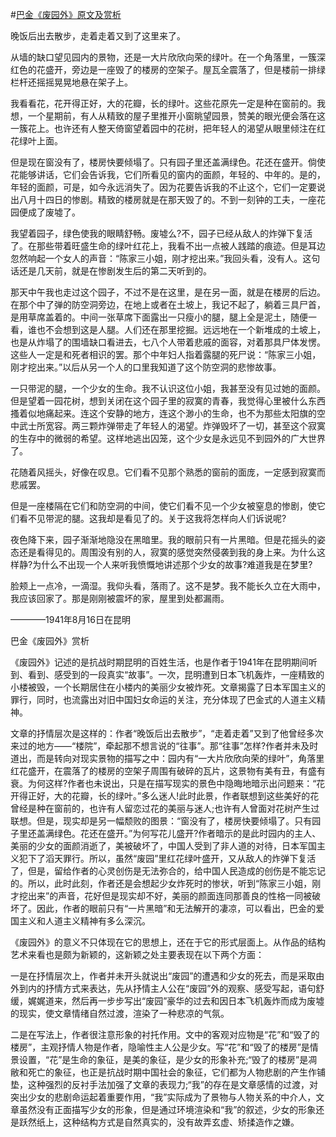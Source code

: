 #[巴金《废园外》原文及赏析](https://www.vrrw.net/wx/8929.html)

晚饭后出去散步，走着走着又到了这里来了。

从墙的缺口望见园内的景物，还是一大片欣欣向荣的绿叶。在一个角落里，一簇深红色的花盛开，旁边是一座毁了的楼房的空架子。屋瓦全震落了，但是楼前一排绿栏杆还摇摇晃晃地悬在架子上。

我看看花，花开得正好，大的花瓣，长的绿叶。这些花原先一定是种在窗前的。我想，一个星期前，有人从精致的屋子里推开小窗眺望园景，赞美的眼光便会落在这一簇花上。也许还有人整天倚窗望着园中的花树，把年轻人的渴望从眼里倾注在红花绿叶上面。

但是现在窗没有了，楼房快要倾塌了。只有园子里还盖满绿色。花还在盛开。倘使花能够讲话，它们会告诉我，它们所看见的窗内的面颜，年轻的、中年的。是的，年轻的面颜，可是，如今永远消失了。因为花要告诉我的不止这个，它们一定要说出八月十四日的惨剧。精致的楼房就是在那天毁了的。不到一刻钟的工夫，一座花园便成了废墟了。



我望着园子，绿色使我的眼睛舒畅。废墟么?不，园子已经从敌人的炸弹下复活了。在那些带着旺盛生命的绿叶红花上，我看不出一点被人践踏的痕迹。但是耳边忽然响起一个女人的声音：“陈家三小姐，刚才挖出来。”我回头看，没有人。这句话还是几天前，就是在惨剧发生后的第二天听到的。

那天中午我也走过这个园子，不过不是在这里，是在另一面，就是在楼房的后边。在那个中了弹的防空洞旁边，在地上或者在土坡上，我记不起了，躺着三具尸首，是用草席盖着的。中间一张草席下面露出一只瘦小的腿，腿上全是泥土，随便一看，谁也不会想到这是人腿。人们还在那里挖掘。远远地在一个新堆成的土坡上，也是从炸塌了的围墙缺口看进去，七八个人带着悲戚的面容，对着那具尸体发愣。这些人一定是和死者相识的罢。那个中年妇人指着露腿的死尸说：“陈家三小姐，刚才挖出来。”以后从另一个人的口里我知道了这个防空洞的悲惨故事。

一只带泥的腿，一个少女的生命。我不认识这位小姐，我甚至没有见过她的面颜。但是望着一园花树，想到关闭在这个园子里的寂寞的青春，我觉得心里被什么东西搔着似地痛起来。连这个安静的地方，连这个渺小的生命，也不为那些太阳旗的空中武士所宽容。两三颗炸弹带走了年轻人的渴望。炸弹毁坏了一切，甚至这个寂寞的生存中的微弱的希望。这样地逃出囚笼，这个少女是永远见不到园外的广大世界了。

花随着风摇头，好像在叹息。它们看不见那个熟悉的窗前的面庞，一定感到寂寞而悲戚罢。

但是一座楼隔在它们和防空洞的中间，使它们看不见一个少女被窒息的惨剧，使它们看不见带泥的腿。这我却是看见了的。关于这我将怎样向人们诉说呢?

夜色降下来，园子渐渐地隐没在黑暗里。我的眼前只有一片黑暗。但是花摇头的姿态还是看得见的。周围没有别的人，寂寞的感觉突然侵袭到我的身上来。为什么这样静?为什么不出现一个人来听我愤慨地讲述那个少女的故事?难道我是在梦里?

脸颊上一点冷，一滴湿。我仰头看，落雨了。这不是梦。我不能长久立在大雨中，我应该回家了。那是刚刚被震坏的家，屋里到处都漏雨。

————1941年8月16日在昆明

巴金《废园外》赏析

《废园外》记述的是抗战时期昆明的百姓生活，也是作者于1941年在昆明期间听到、看到、感受到的一段真实“故事”。一次，昆明遭到日本飞机轰炸，一座精致的小楼被毁，一个长期居住在小楼内的美丽少女被炸死。文章揭露了日本军国主义的罪行，同时，也流露出对旧中国妇女命运的关注，充分体现了巴金式的人道主义精神。

文章的抒情层次是这样的：作者“晚饭后出去散步”，“走着走着”又到了他曾经多次来过的地方——“楼院”，牵起那不想言说的“往事”。那“往事”怎样?作者并未及时道出，而是转向对现实景物的描写之中：园内有“一大片欣欣向荣的绿叶”，角落里红花盛开，在震落了的楼房的空架子周围有破碎的瓦片，这景物有美有丑，有盛有衰。为何这样?作者也未说出，只是在描写现实的景色中隐晦地暗示出问题来：“花开得正好，大的花瓣，长的绿叶。”多么迷人!此时此景，作者联想到这些美好的花曾经是种在窗前的，也许有人留恋过花的美丽与迷人;也许有人曾面对花树产生过联想。但是，现实却是另一幅颓败的图景：“窗没有了，楼房快要倾塌了。只有园子里还盖满绿色。花还在盛开。”为何写花儿盛开?作者暗示的是此时园内的主人、美丽的少女的面颜消逝了，美被破坏了，中国人受到了非人道的对待，日本军国主义犯下了滔天罪行。所以，虽然“废园”里红花绿叶盛开，又从敌人的炸弹下复活了，但是，留给作者的心灵创伤是无法弥合的，给中国人民造成的创伤是不能忘记的。所以，此时此刻，作者还是会想起少女炸死时的惨状，听到“陈家三小姐，刚才挖出来”的声音，花好但是现实却不好，美丽的颜面连同那善良的性格一同被破坏了。因此，作者的眼前只有“一片黑暗”和无法解开的凄凉，可以看出，巴金的爱国主义和人道主义精神有多么深沉。

《废园外》的意义不只体现在它的思想上，还在于它的形式层面上。从作品的结构艺术来看也是颇为新颖的，这新颖之处主要表现在以下两个方面：

一是在抒情层次上，作者并未开头就说出“废园”的遭遇和少女的死去，而是采取由外到内的抒情方式来表达，先从抒情主人公在“废园”外的观察、感受写起，语句舒缓，娓娓道来，然后再一步步写出“废园”豪华的过去和因日本飞机轰炸而成为废墟的现实，使文章情绪自然过渡，渲染了一种悲凉的气氛。

二是在写法上，作者很注意形象的衬托作用。文中的客观对应物是“花”和“毁了的楼房”，主观抒情人物是作者，隐喻性主人公是少女。写“花”和“毁了的楼房”是情景设置，“花”是生命的象征，是美的象征，是少女的形象补充;“毁了的楼房”是凋敝和死亡的象征，也正是抗战时期中国社会的象征，它们都为人物悲剧的产生作铺垫，这种强烈的反衬手法加强了文章的表现力;“我”的存在是文章感情的过渡，对突出少女的悲剧命运起着重要作用，“我”实际成为了景物与人物关系的中介人，文章虽然没有正面描写少女的形象，但是通过环境渲染和“我”的叙述，少女的形象还是跃然纸上，这种结构方式是自然真实的，没有故弄玄虚、矫揉造作之嫌。

